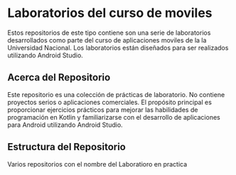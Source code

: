 # Laboratorios del curso de moviles

Estos repositorios de este tipo contiene son una serie de laboratorios desarrollados como parte del curso
de aplicaciones moviles de la la Universidad Nacional. Los laboratorios están 
diseñados para ser realizados utilizando Android Studio.

## Acerca del Repositorio

Este repositorio es una colección de prácticas de laboratorio.
No contiene proyectos serios o aplicaciones comerciales.
El propósito principal es proporcionar ejercicios prácticos para mejorar las habilidades de programación
en Kotlin y familiarizarse con el desarrollo de aplicaciones para Android utilizando Android Studio.

## Estructura del Repositorio

Varios repositorios con el nombre del Laboratioro en practica
